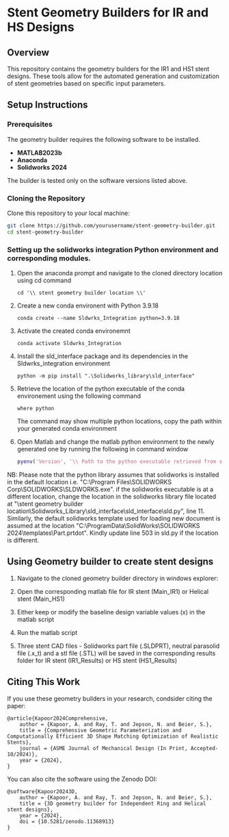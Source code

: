 # Stent Geometry Builders for IR and HS Designs

## Overview

This repository contains the geometry builders for the IR1 and HS1 stent designs. These tools allow for the automated generation and customization of stent geometries based on specific input parameters.

## Setup Instructions

### Prerequisites

The geometry builder requires the following software to be installed. 

- **MATLAB2023b** 
- **Anaconda**
-  **Solidworks 2024**

The builder is tested only on the software versions listed above.

### Cloning the Repository

Clone this repository to your local machine:

```bash
git clone https://github.com/yourusername/stent-geometry-builder.git
cd stent-geometry-builder
```
### Setting up the solidworks integration Python environment and corresponding modules. 

1. Open the anaconda prompt and navigate to the cloned directory location using cd command
    ```conda
    cd '\\ stent geometry builder location \\'
    ```

2. Create a new conda environent with Python 3.9.18 
    ```conda
    conda create --name Sldwrks_Integration python=3.9.18
    ```

3. Activate the created conda environemnt
    ```conda
    conda activate Sldwrks_Integration
    ```

4. Install the sld_interface package and its dependencies in the Sldwrks_integration environment
    ```conda
    python -m pip install ".\Solidworks_library\sld_interface"
    ```

5. Retrieve the location of the python executable of the conda environement using the following command
    ```conda
    where python
    ```
    The command may show multiple python locations, copy the path within your generated conda environment

6. Open Matlab and change the matlab python environment to the newly generated one by running the following in command window
    ```matlab
    pyenv('Version', '\\ Path to the python executable retrieved from step 5 \\')
    ```

NB: Please note that the python library assumes that solidworks is installed in the default location i.e. "C:\Program Files\SOLIDWORKS Corp\SOLIDWORKS\SLDWORKS.exe". if the solidworks executable is at a different location, change the location in the solidworks library file located at "\stent geometry builder location\Solidworks_Library\sld_interface\sld_interface\sld.py", line 11. Similarly, the default solidworks template used for loading new document is assumed at the location "C:\ProgramData\SolidWorks\SOLIDWORKS 2024\templates\Part.prtdot". Kindly update line 503 in sld.py if the location is different. 

## Using Geometry builder to create stent designs

1. Navigate to the cloned geometry builder directory in windows explorer:

2. Open the corresponding matlab file for IR stent (Main_IR1) or Helical stent (Main_HS1)

3. Either keep or modify the baseline design variable values (x) in the matlab script

4. Run the matlab script

5. Three stent CAD files - Solidworks part file (.SLDPRT), neutral parasolid file (.x_t) and a stl file (.STL) will be saved in the corresponding results folder for IR stent (IR1_Results) or HS stent (HS1_Results)


## Citing This Work

If you use these geometry builders in your research, condsider citing the paper:

```
@article{Kapoor2024Comprehensive,
    author = {Kapoor, A. and Ray, T. and Jepson, N. and Beier, S.},
    title = {Comprehensive Geometric Parameterization and Computationally Efficient 3D Shape Matching Optimization of Realistic Stents},
    journal = {ASME Journal of Mechanical Design (In Print, Accepted-10/2024)},
    year = {2024},
}
```

You can also cite the software using the Zenodo DOI:

```
@software{Kapoor20243D,
    author = {Kapoor, A. and Ray, T. and Jepson, N. and Beier, S.},
    title = {3D geometry builder for Independent Ring and Helical stent designs},
    year = {2024},
    doi = {10.5281/zenodo.11368913}
}
```
